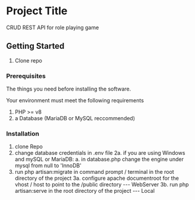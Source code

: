 # Project Title

CRUD REST API for role playing game

## Getting Started

1. Clone repo 

### Prerequisites

The things you need before installing the software.

Your environment must meet the following requirements
1. PHP >= v8
2. a Database (MariaDB or MySQL reccommended)

### Installation

1. clone Repo
2. change database credentials in .env file
2a. if you are using Windows and mySQL or MariaDB: 
   a. in database.php change the engine under mysql from null to 'InnoDB' 
2. run php artisan:migrate in command prompt / terminal in the root directory of the project
3a. configure apache documentroot for the vhost / host to point to the /public directory --- WebServer
3b. run php artisan:serve in the root directory of the project --- Local
